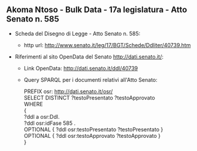 ## Akoma Ntoso - Bulk Data - 17a legislatura - Atto Senato n. 585 ##

* Scheda del Disegno di Legge - Atto Senato n. 585:
	* http url: http://www.senato.it/leg/17/BGT/Schede/Ddliter/40739.htm

* Riferimenti al sito OpenData del Senato http://dati.senato.it/:
	* Link OpenData: http://dati.senato.it/ddl/40739
	* Query SPARQL per i documenti relativi all'Atto Senato:

        PREFIX osr: <http://dati.senato.it/osr/>  
		SELECT DISTINCT ?testoPresentato ?testoApprovato  
		WHERE  
		{  
		    ?ddl a osr:Ddl.  
		    ?ddl osr:idFase 585 .  
		    OPTIONAL { ?ddl osr:testoPresentato ?testoPresentato }  
		    OPTIONAL { ?ddl osr:testoApprovato ?testoApprovato }  
		}
		